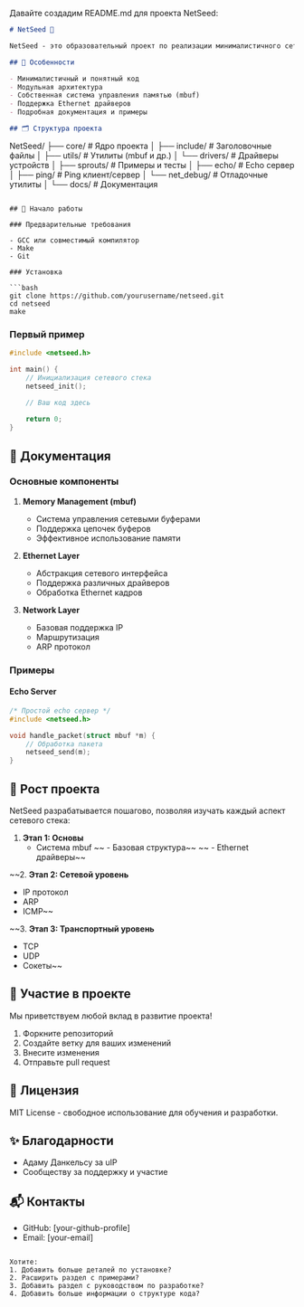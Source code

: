 Давайте создадим README.md для проекта NetSeed:

```markdown
# NetSeed 🌱

NetSeed - это образовательный проект по реализации минималистичного сетевого стека, основанного на uIP. Проект создан для изучения принципов работы сетевых протоколов и построения сетевых стеков.

## 🌟 Особенности

- Минималистичный и понятный код
- Модульная архитектура
- Собственная система управления памятью (mbuf)
- Поддержка Ethernet драйверов
- Подробная документация и примеры

## 🗂️ Структура проекта

```
NetSeed/
├── core/                   # Ядро проекта
│   ├── include/           # Заголовочные файлы
│   ├── utils/             # Утилиты (mbuf и др.)
│   └── drivers/           # Драйверы устройств
│
├── sprouts/               # Примеры и тесты
│   ├── echo/             # Echo сервер
│   ├── ping/             # Ping клиент/сервер
│   └── net_debug/        # Отладочные утилиты
│
└── docs/                  # Документация
```

## 🚀 Начало работы

### Предварительные требования

- GCC или совместимый компилятор
- Make
- Git

### Установка

```bash
git clone https://github.com/yourusername/netseed.git
cd netseed
make
```

### Первый пример

```c
#include <netseed.h>

int main() {
    // Инициализация сетевого стека
    netseed_init();

    // Ваш код здесь
    
    return 0;
}
```

## 📘 Документация

### Основные компоненты

1. **Memory Management (mbuf)**
   - Система управления сетевыми буферами
   - Поддержка цепочек буферов
   - Эффективное использование памяти

2. **Ethernet Layer**
   - Абстракция сетевого интерфейса
   - Поддержка различных драйверов
   - Обработка Ethernet кадров

3. **Network Layer**
   - Базовая поддержка IP
   - Маршрутизация
   - ARP протокол

### Примеры

#### Echo Server
```c
/* Простой echo сервер */
#include <netseed.h>

void handle_packet(struct mbuf *m) {
    // Обработка пакета
    netseed_send(m);
}
```

## 🌱 Рост проекта

NetSeed разрабатывается пошагово, позволяя изучать каждый аспект сетевого стека:

1. **Этап 1: Основы**
   - Система mbuf
 ~~  - Базовая структура~~
 ~~  - Ethernet драйверы~~

~~2. **Этап 2: Сетевой уровень**
   - IP протокол
   - ARP
   - ICMP~~

~~3. **Этап 3: Транспортный уровень**
   - TCP
   - UDP
   - Сокеты~~

## 🤝 Участие в проекте

Мы приветствуем любой вклад в развитие проекта! 

1. Форкните репозиторий
2. Создайте ветку для ваших изменений
3. Внесите изменения
4. Отправьте pull request

## 📝 Лицензия

MIT License - свободное использование для обучения и разработки.

## ✨ Благодарности

- Адаму Данкельсу за uIP
- Сообществу за поддержку и участие

## 📬 Контакты

- GitHub: [your-github-profile]
- Email: [your-email]

```

Хотите:
1. Добавить больше деталей по установке?
2. Расширить раздел с примерами?
3. Добавить раздел с руководством по разработке?
4. Добавить больше информации о структуре кода?